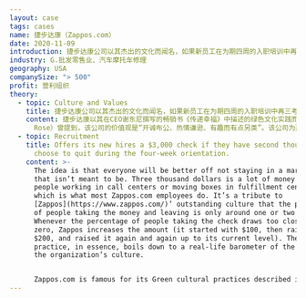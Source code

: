 ```yaml
---
layout: case
tags: cases
name: 捷步达康（Zappos.com）
date: 2020-11-09
introduction: 捷步达康公司以其杰出的文化而闻名，如果新员工在为期四周的入职培训中再三考虑并选择辞职，公司将支付向他们3000美元。
industry: G.批发零售业、汽车摩托车修理
geography: USA
companySize: "> 500"
profit: 营利组织
theory:
  - topic: Culture and Values
    title: 捷步达康公司以其杰出的文化而闻名，如果新员工在为期四周的入职培训中再三考虑并选择辞职，公司将支付向他们3000美元。
    content: 捷步达康以其在CEO谢东尼撰写的畅销书《传递幸福》中描述的绿色文化实践而闻名。捷步达康的文化建立在信任、爱和尊重的基础上。公司Digg.com网站创始人凯文·罗斯（Kevin
      Rose）曾提到，该公司的价值观是“开诚布公、热情谦逊、有趣而有点另类”。该公司为那些决定在入职试用阶段离开的人提供3000美元酬谢，目的是为了让每个人都能更好地摆脱不合适匹配的束缚。个人与组织文化的契合必须完美，捷步达康的动力绝不能来自金钱诱惑。但实际上拿钱离开的人只占招聘新人的1%或2%左右，这是对捷步达康优秀文化的致敬。每当接受支票的人的比例接近于零时，捷步达康就会增加金额（从100美元开始，提高到200美元，然后一次又一次地提高到目前的水平）。从本质上讲，这种做法可以归结为组织文化健康状况的实际晴雨表。这家拥有1500名员工的公司，目前正在向霍尔模式迈进，这将使其成为迄今为止最大的霍尔组织。
  - topic: Recruitment
    title: Offers its new hires a $3,000 check if they have second thoughts and
      choose to quit during the four-week orientation.
    content: >-
      The idea is that everyone will be better off not staying in a marriage
      that isn’t meant to be. Three thousand dollars is a lot of money for
      people working in call centers or moving boxes in fulfillment centers,
      which is what most Zappos.com employees do. It’s a tribute to
      [Zappos](https://www.zappos.com/)’ outstanding culture that the percentage
      of people taking the money and leaving is only around one or two percent.
      Whenever the percentage of people taking the check draws too close to
      zero, Zappos increases the amount (it started with $100, then raised it to
      $200, and raised it again and again up to its current level). The
      practice, in essence, boils down to a real-life barometer of the health of
      the organization’s culture.


      Zappos.com is famous for its Green cultural practices described in the bestseller Delivering Happiness, written by CEO Tony Hsieh. The 1,500-employee company is currently making the leap to Holacracy.
---
```

